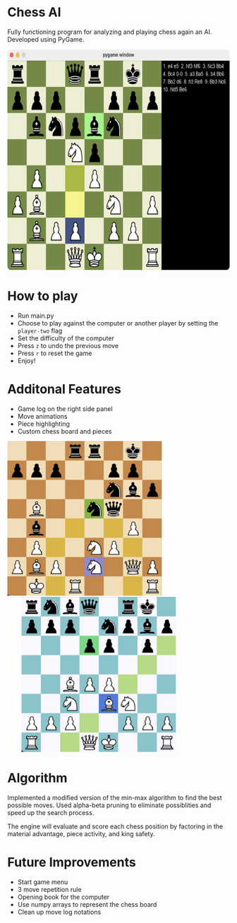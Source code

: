 # Chess AI

Fully functioning program for analyzing and playing chess again an AI. Developed using PyGame.
<br/>

<img src="img/tn1.png" height="500" hspace="0" />

# How to play

* Run main.py
* Choose to play against the computer or another player by setting the `player-two` flag
* Set the difficulty of the computer
* Press `z` to undo the previous move
* Press `r` to reset the game
* Enjoy!

# Additonal Features
* Game log on the right side panel
* Move animations
* Piece highlighting
* Custom chess board and pieces
<p>
  <img src="img/tn2.png" width="350" hspace="0" />
  <img src="img/tn3.png" width="350" hspace="32" />
</p>

# Algorithm
Implemented a modified version of the min-max algorithm to find the best possible moves. Used alpha-beta pruning to eliminate possiblities and speed up the search process. 

The engine will evaluate and score each chess position by factoring in the material advantage, piece activity, and king safety. 
<br/>

# Future Improvements
* Start game menu
* 3 move repetition rule
* Opening book for the computer
* Use numpy arrays to represent the chess board
* Clean up move log notations
